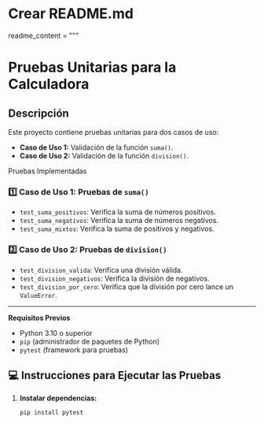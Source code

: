 # Crear README.md
readme_content = """
# Pruebas Unitarias para la Calculadora

## Descripción
Este proyecto contiene pruebas unitarias para dos casos de uso:
- **Caso de Uso 1:** Validación de la función `suma()`.
- **Caso de Uso 2:** Validación de la función `division()`.

 Pruebas Implementadas
### 1️⃣ Caso de Uso 1: Pruebas de `suma()`
- `test_suma_positivos`: Verifica la suma de números positivos.  
- `test_suma_negativos`: Verifica la suma de números negativos.  
- `test_suma_mixtos`: Verifica la suma de positivos y negativos.  

### 2️⃣ Caso de Uso 2: Pruebas de `division()`
- `test_division_valida`: Verifica una división válida.  
- `test_division_negativos`: Verifica la división de negativos.  
- `test_division_por_cero`: Verifica que la división por cero lance un `ValueError`.  

---

**Requisitos Previos**
- Python 3.10 o superior  
- `pip` (administrador de paquetes de Python)  
- `pytest` (framework para pruebas)  

## 💻 **Instrucciones para Ejecutar las Pruebas**

1. **Instalar dependencias:**  
   ```bash
   pip install pytest
